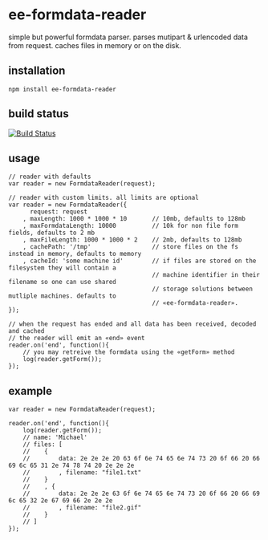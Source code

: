 # ee-formdata-reader

simple but powerful formdata parser. parses mutipart & urlencoded data from request. caches files in memory or on the disk.

## installation

	npm install ee-formdata-reader


## build status

[![Build Status](https://travis-ci.org/eventEmitter/ee-formdata-reader.png?branch=master)](https://travis-ci.org/eventEmitter/ee-formdata-reader)


## usage
	
	// reader with defaults
	var reader = new FormdataReader(request);

	// reader with custom limits. all limits are optional
	var reader = new FormdataReader({
		  request: request
		, maxLength: 1000 * 1000 * 10 		// 10mb, defaults to 128mb
		, maxFormdataLength: 10000 			// 10k for non file form fields, defaults to 2 mb
		, maxFileLength: 1000 * 1000 * 2 	// 2mb, defaults to 128mb
		, cachePath: '/tmp' 				// store files on the fs instead in memory, defaults to memory
		, cacheId: 'some machine id' 		// if files are stored on the filesystem they will contain a 
											// machine identifier in their filename so one can use shared
											// storage solutions between mutliple machines. defaults to 
											// «ee-formdata-reader».
	});

	// when the request has ended and all data has been received, decoded and cached
	// the reader will emit an «end» event
	reader.on('end', function(){
		// you may retreive the formdata using the «getForm» method
		log(reader.getForm());
	});


## example
	
	var reader = new FormdataReader(request);

	reader.on('end', function(){
		log(reader.getForm());
		// name: 'Michael'
		// files: [
		//    {
		//        data: 2e 2e 2e 20 63 6f 6e 74 65 6e 74 73 20 6f 66 20 66 69 6c 65 31 2e 74 78 74 20 2e 2e 2e 
		//        , filename: "file1.txt"
		//    }
		//    , {
		//        data: 2e 2e 2e 63 6f 6e 74 65 6e 74 73 20 6f 66 20 66 69 6c 65 32 2e 67 69 66 2e 2e 2e 
		//        , filename: "file2.gif"
		//    }
		// ]
	});
